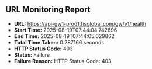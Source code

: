 ## URL Monitoring Report

- **URL:** https://api-gw1-prod1.fisglobal.com/gw/v1/health
- **Start Time:** 2025-08-19T07:44:04.742696
- **End Time:** 2025-08-19T07:44:05.029862
- **Total Time Taken:** 0.287166 seconds
- **HTTP Status Code:** 403
- **Status:** Failure
- **Failure Reason:** HTTP Status Code: 403
